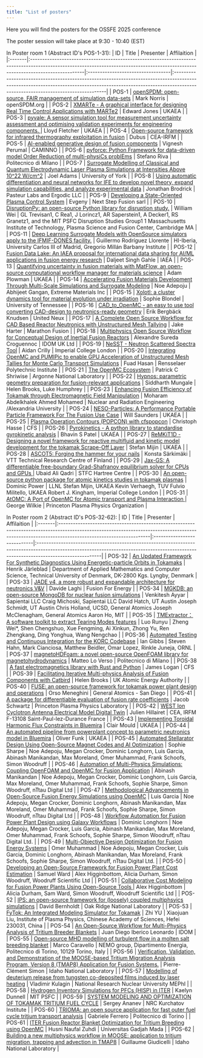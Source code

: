 ```yaml
---
title: "List of posters"
---
```


Here you will find the posters for the OSSFE 2025 conference

The poster session will take place at 9:30 - 10:40 (EST)

In Poster room 1 (Abstract ID's POS-1-31):
| ID     | Title                                                                                                                                                                             | Presenter                         | Affilaition                                                                                                                                                                                                   |
|:-------|:----------------------------------------------------------------------------------------------------------------------------------------------------------------------------------|:----------------------------------|:--------------------------------------------------------------------------------------------------------------------------------------------------------------------------------------------------------------|
| POS-1  | [openSPDM: open-source, FAIR management of simulation data-sets](abstracts/mark-openspdm.md)                                                                                      | Mark Norris                       | openSPDM.org                                                                                                                                                                                                  |
| POS-2  | [XMARTe - A graphical interface for designing Real Time Control Applications with MARTe2](abstracts/edward-xmarte.md)                                                             | Edward Jones                      | UKAEA                                                                                                                                                                                                         |
| POS-3  | [pyvale: A sensor simulation tool for measurement uncertainty assessment and optimising validation experiments for engineering components. ](abstracts/lloyd-pyvale.md)           | Lloyd Fletcher                    | UKAEA                                                                                                                                                                                                         |
| POS-4  | [Open-source framework for infrared thermography exploitation in fusion](abstracts/léo-open.md)                                                                                   | Dubus                             | CEA-IRFM                                                                                                                                                                                                      |
| POS-5  | [AI-enabled generative design of fusion components](abstracts/v.-ai.md)                                                                                                           | Vignesh Perumal                   | CAMINNO                                                                                                                                                                                                       |
| POS-6  | [pyforce: Python Framework for data-driven model Order Reduction of multi-physiCs problEms](abstracts/stefano-pyforce.md)                                                         | Stefano Riva                      | Politecnico di Milano                                                                                                                                                                                         |
| POS-7  | [Surrogate Modelling of Classical and Quantum Electrodynamic Laser Plasma Simulations at Intensities Above 10^22 W/cm^2](abstracts/joel-surrogate.md)                             | Joel Adams                        | University of York                                                                                                                                                                                            |
| POS-8  | [Using automatic differentiation and neural networks for IFE to develop novel theory, expand simulation capabilities, and analyze experimental data](abstracts/jonathan-using.md) | Jonathan Brodrick                 | Pasteur Labs and Ergodic LLC                                                                                                                                                                                  |
| POS-9  | [Developing a State-Oriented Plasma Control System](abstracts/alexander-developing.md)                                                                                            | Evgeny                            | Next Step Fusion sarl                                                                                                                                                                                         |
| POS-10 | [DisruptionPy: an open-source Python library for disruption study.](abstracts/y-disruptionpy.md)                                                                                  | William Wei                       | GL Trevisan1, C Rea1, J Lorincz1, AR Saperstein1, A Decker1, RS Granetz1, and the MIT PSFC Disruption Studies Group1  1 Massachusetts Institute of Technology, Plasma Science and Fusion Center, Cambridge MA |
| POS-11 | [Deep Learning Surrogate Models with OpenSource simulators apply to the IFMIF-DONES facility.](abstracts/guillermo-deep.md)                                                       | Guillermo Rodríguez Llorente      | HI-Iberia, University Carlos III of Madrid, Gregorio Millán Barbany Institute                                                                                                                                 |
| POS-12 | [Fusion Data Lake: An IAEA proposal for international data sharing for AI/ML applications in fusion energy research](abstracts/daljeet-fusion.md)                                 | Daljeet Singh Gahle               | IAEA                                                                                                                                                                                                          |
| POS-13 | [Quantifying uncertainty in fusion materials with MatFlow, an open-source computational workflow manager for materials science](abstracts/adam-quantifying.md)                    | Adam Plowman                      | UKAEA                                                                                                                                                                                                         |
| POS-14 | [Accelerating Fusion Materials Development Through Multi-Scale Simulations and Surrogate Modeling](abstracts/noe-accelerating.md)                                                 | Noe Adepoju                       | Abhijeet Gangan, Extreme Materials Inc                                                                                                                                                                        |
| POS-15 | [Xolotl: a cluster dynamics tool for material evolution under irradiation](abstracts/sophie-xolotl.md)                                                                            | Sophie Blondel                    | University of Tennessee                                                                                                                                                                                       |
| POS-16 | [CAD_to_OpenMC - an easy to use tool converting CAD-design to neutronics-ready geometry](abstracts/erik-cad_to_openmc.md)                                                         | Erik Bergbäck Knudsen             | United Neux                                                                                                                                                                                                   |
| POS-17 | [A Complete Open Source Workflow for CAD Based Reactor Neutronics with Unstructured Mesh Tallying](abstracts/jake-a.md)                                                           | Jake Harter                       | Marathon Fusion                                                                                                                                                                                               |
| POS-18 | [Multiphysics Open Source Workflow for Conceptual Design of Inertial Fusion Reactors](abstracts/alexandre-multiphysics.md)                                                        | Alexandre Sureda Croguennoc       | IDOM UK Ltd                                                                                                                                                                                                   |
| POS-19 | [NeSST - Neutron Scattered Spectra Tool](abstracts/aidan-nesst.md)                                                                                                                | Aidan Crilly                      | Imperial College London                                                                                                                                                                                       |
| POS-20 | [Integrating OpenMC and PUMIPic to enable GPU Acceleration of Unstructured Mesh Tallies for Monte Carlo Transport Simulations](abstracts/fuad-integrating.md)                     | Fuad Hasan                        | Rensselaer Polytechnic Institute                                                                                                                                                                              |
| POS-21 | [The OpenMC Ecosystem](abstracts/patrick-the.md)                                                                                                                                  | Patrick C Shriwise                | Argonne National Laboratory                                                                                                                                                                                   |
| POS-22 | [Hypnos: parametric geometry preparation for fusion-relevant applications](abstracts/siddharth-hypnos.md)                                                                         | Siddharth Mungale                 | Helen Brooks, Luke Humphrey                                                                                                                                                                                   |
| POS-23 | [Enhancing Fusion Efficiency of Tokamak through Electromagnetic Field Manipulation](abstracts/moharam-enhancing.md)                                                               | Moharam Abdelkhalek Ahmed Mohamed | Nuclear and Radiation Engineering /Alexandria University                                                                                                                                                      |
| POS-24 | [NESO-Particles: A Performance Portable Particle Framework For The Fusion Use Case](abstracts/will-neso.md)                                                                       | Will Saunders                     | UKAEA                                                                                                                                                                                                         |
| POS-25 | [Plasma Operation Contours (POPCON) with cfspopcon](abstracts/devon-plasma.md)                                                                                                    | Christoph Hasse                   | CFS                                                                                                                                                                                                           |
| POS-26 | [Pyrokinetics - A python library to standardise gyrokinetic analysis](abstracts/bhavin-pyrokinetics.md)                                                                           | Bhavin S Patel                    | UKAEA                                                                                                                                                                                                         |
| POS-27 | [ReMKiT1D - Designing a novel framework for reactive multifluid and kinetic model development for the tokamak Scrape-Off Layer](abstracts/stefan-remkit1d.md)                     | Stefan Mijin                      | UKAEA                                                                                                                                                                                                         |
| POS-28 | [ASCOT5: Forging the hammer for your nails](abstracts/konsta-ascot5.md)                                                                                                           | Konsta Särkimäki                  | VTT Technical Research Centre of Finland                                                                                                                                                                      |
| POS-29 | [Jax-GS: A differentiable free-boundary Grad-Shafranov equilibrium solver for CPUs and GPUs ](abstracts/ubaid-jax.md)                                                             | Ubaid Ali Qadri                   | STFC Hartree Centre                                                                                                                                                                                           |
| POS-30 | [An open-source python package for atomic kinetics studies in tokamak plasmas](abstracts/dominic-an.md)                                                                           | Dominic Power                     | LLNL Stefan Mijin, UKAEA Kevin Verhaegh, TUV Fulvio Militello, UKAEA Robert J. Kingham, Imperial College London                                                                                               |
| POS-31 | [AtOMC: A Port of OpenMC for Atomic transport and Plasma Interaction ](abstracts/george-atomc.md)                                                                                 | George Wilkie                     | Princeton Plasma Physics Organization                                                                                                                                                                         |

In Poster room 2 (Abstract ID's POS-32-62):
| ID     | Title                                                                                                                                                                                            | Presenter                   | Affilaition                                                                                                                                                                           |
|:-------|:-------------------------------------------------------------------------------------------------------------------------------------------------------------------------------------------------|:----------------------------|:--------------------------------------------------------------------------------------------------------------------------------------------------------------------------------------|
| POS-32 | [An Updated Framework For Synthetic Diagnostics Using Energetic-particle Orbits in Tokamaks](abstracts/henrik-an.md)                                                                             | Henrik Järleblad            | Department of Applied Mathematics and Computer Science, Technical University of Denmark, DK-2800 Kgs. Lyngby, Denmark                                                                 |
| POS-33 | [JADE v4, a more robust and expandable architecture for neutronics V&V](abstracts/davide-jade.md)                                                                                                | Davide Laghi                | Fusion For Energy                                                                                                                                                                     |
| POS-34 | [MGKDB: an open-source MongoDB for nuclear fusion simulations](abstracts/venkitesh-mgkdb.md)                                                                                                     | Venkitesh Ayyar             | Sapientai LLC Craig Michoski, Sapientai LLC David Hatch, UT Austin  Joseph Schmidt, UT Austin  Chris Holland, UCSD, General Atomics Joseph McClenagham, General Atomics Aaron Ho, MIT |
| POS-35 | [TMExtractor： A software toolkit to extract Tearing Modes features](abstracts/luo-tmextractor：.md)                                                                                             | Luo Runyu                   | Zheng Wei*, Shen Chengshuo, Xue Fengming, Ai Xinkun, Zhong Yu, Ren Zhengkang, Ding Yonghua, Wang Nengchao                                                                             |
| POS-36 | [Automated Testing and Continuous Integration for the KORC Codebase](abstracts/ian-automated.md)                                                                                                 | Ian Gibbs                   | Steven Hahn, Mark Cianciosa, Matthew Beidler, Omar Lopez, Rinkle Juneja, ORNL                                                                                                         |
| POS-37 | [magnetoHDFoam:  a novel open-source OpenFOAM library for magnetohydrodynamics](abstracts/matteo-magnetohdfoam.md)                                                                               | Matteo Lo Verso             | Politecnico di Milano                                                                                                                                                                 |
| POS-38 | [A fast electromagnetics library with Rust and Python](abstracts/james-a.md)                                                                                                                     | James Logan                 | CFS                                                                                                                                                                                   |
| POS-39 | [Facilitating Iterative Multi-physics Analysis of Fusion Components with Catbird](abstracts/helen-facilitating.md)                                                                               | Helen Brooks                | UK Atomic Energy Authority                                                                                                                                                            |
| POS-40 | [FUSE: an open-source framework for tokamak power plant design and operations](abstracts/orso-fuse.md)                                                                                           | Orso Meneghini              | General Atomics - San Diego                                                                                                                                                           |
| POS-41 | [A package for differentiable evaluation of fusion rate coefficients](abstracts/j.-a.md)                                                                                                         | Jacob Schwartz              | Princeton Plasma Physics Laboratory                                                                                                                                                   |
| POS-42 | [WEST Ion Cyclotron Antenna Electrical Model Digital Twin](abstracts/julien-west.md)                                                                                                             | Julien Hillairet            | CEA, IRFM F-13108 Saint-Paul-lez-Durance France                                                                                                                                       |
| POS-43 | [Implementing Toroidal Harmonic Flux Constraints in Bluemira](abstracts/clair-implementing.md)                                                                                                   | Clair Mould                 | UKAEA                                                                                                                                                                                 |
| POS-44 | [An automated pipeline from powerplant concept to parametric neutronics model in Bluemira](abstracts/oliver-an.md)                                                                               | Oliver Funk                 | UKAEA                                                                                                                                                                                 |
| POS-45 | [Automated Stellarator Design Using Open-Source Magnet Codes and AI Optimization](abstracts/sophie-automated.md)                                                                                 | Sophie Sharpe               | Noe Adepoju, Megan Crocker, Dominic Longhorn, Luis Garcia, Abinash Manikandan, Max Moreland, Omer Muhammad, Frank Schoofs, Simon Woodruff                                             |
| POS-46 | [Automation of Multi-Physics Simulations: Coupling OpenFOAM and OpenMC for Fusion Application](abstracts/abinash-automation.md)                                                                  | Abinash Manikandan          | Noe Adepoju, Megan Crocker, Dominic Longhorn, Luis Garcia, Max Moreland, Omer Muhammad, Frank Schoofs, Sophie Sharpe, Simon Woodruff, nTtau Digital Ltd                               |
| POS-47 | [Methodological Advancements in Open-Source Fusion Energy Simulations using OpenMC](abstracts/luis-methodological.md)                                                                            | Luis Garcia                 | Noe Adepoju, Megan Crocker, Dominic Longhorn, Abinash Manikandan, Max Moreland, Omer Muhammad, Frank Schoofs, Sophie Sharpe, Simon Woodruff, nTtau Digital Ltd                        |
| POS-48 | [Workflow Automation for Fusion Power Plant Design using Galaxy Workflows](abstracts/dom-workflow.md)                                                                                            | Dominic Longhorn            | Noe Adepoju, Megan Crocker, Luis Garcia, Abinash Manikandan, Max Moreland, Omer Muhammad, Frank Schoofs, Sophie Sharpe, Simon Woodruff, nTtau Digital Ltd.                            |
| POS-49 | [Multi-Objective Design Optimization for Fusion Energy Systems](abstracts/omer-multi.md)                                                                                                         | Omer Muhammad               | Noe Adepoju, Megan Crocker, Luis Garcia, Dominic Longhorn, Abinash Manikandan, Max Moreland, Frank Schoofs, Sophie Sharpe, Simon Woodruff, nTtau Digital Ltd.                         |
| POS-50 | [Developing an Open-Source Framework for Fusion Power Plant Cost Estimation](abstracts/sam-developing.md)                                                                                        | Samuel Ward                 | Alex Higginbottom, Alicia Durham, Simon Woodruff, Woodruff Scientific Ltd                                                                                                             |
| POS-51 | [Collaborative Cost Modeling for Fusion Power Plants Using Open-Source Tools ](abstracts/alex-collaborative.md)                                                                                  | Alex Higginbottom           | Alicia Durham, Sam Ward, Simon Woodruff, Woodruff Scientific Ltd                                                                                                                      |
| POS-52 | [IPS: an open-source framework for (loosely) coupled multiphsyics simulations](abstracts/david-ips.md)                                                                                           | David Bernholdt             | Oak Ridge National Laboratory                                                                                                                                                         |
| POS-53 | [FyTok: An Integrated Modeling Simulator for Tokamak](abstracts/zhi-fytok.md)                                                                                                                    | Zhi YU                      | Xiaojuan Liu,  Institute of Plasma Physics, Chinese Academy of Sciences, Hefei 230031, China                                                                                          |
| POS-54 | [An Open-Source Workflow for Multi-Physics Analysis of Tritium Breeder Blankets](abstracts/alexandre-an.md)                                                                                      | Juan Diego Iberico Leonardo | IDOM                                                                                                                                                                                  |
| POS-55 | [Open-source MHD modelling of turbulent flow in a molten salt breeding blanket](abstracts/m.-open.md)                                                                                            | Marco Caravello             | NEMO group, Dipartimento Energia, Politecnico di Torino, 10129 Torino, Italy                                                                                                          |
| POS-56 | [Verification, Validation, and Demonstration of the MOOSE-based Tritium Migration Analysis Program, Version 8 (TMAP8) Application for Fusion Systems.](abstracts/pierre-clément-verification.md) | Pierre-Clément Simon        | Idaho National Laboratory                                                                                                                                                             |
| POS-57 | [Modelling of deuterium release from tungsten co-deposited films induced by laser heating](abstracts/vladimir-modelling.md)                                                                      | Vladimir Kulagin            | National Research Nuclear University MEPhI                                                                                                                                            |
| POS-58 | [Hydrogen Inventory Simulations for PFCs (HISP) in ITER](abstracts/kaelyn-hydrogen.md)                                                                                                           | Kaelyn Dunnell              | MIT PSFC                                                                                                                                                                              |
| POS-59 | [SYSTEM MODELING AND OPTIMIZATION OF TOKAMAK TRITIUM FUEL CYCLE](abstracts/sergey-system.md)                                                                                                     | Sergey Ananev               | NRC Kurchatov Institute                                                                                                                                                               |
| POS-60 | [TRIOMA: an open source application for fast outer fuel cycle tritium transport analysis](abstracts/gabriele-trioma.md)                                                                          | Gabriele Ferrero            | Politecnico di Torino                                                                                                                                                                 |
| POS-61 | [ITER Fusion Reactor Blanket Optimization for Tritium Breeding using OpenMC](abstracts/husni-iter.md)                                                                                            | Husni Naufal Zuhdi          | Universitas Gadjah Mada                                                                                                                                                               |
| POS-62 | [Building a new multiphysics workflow in MOOSE: application to tritium migration, trapping and advection in TMAP8](abstracts/guillaume-building.md)                                              | Guillaume Giudicelli        | Idaho National Laboratory                                                                                                                                                             |

